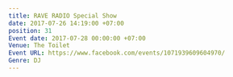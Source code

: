 ```yaml
---
title: RAVE RADIO Special Show
date: 2017-07-26 14:19:00 +07:00
position: 31
Event date: 2017-07-28 00:00:00 +07:00
Venue: The Toilet
Event URL: https://www.facebook.com/events/1071939609604970/
Genre: DJ
---
```


